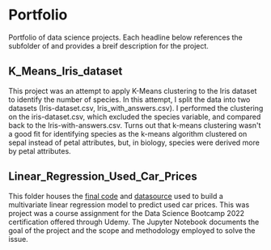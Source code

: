 # Portfolio
Portfolio of data science projects. Each headline below references the subfolder of and provides a breif description for the project.


## K_Means_Iris_dataset
This project was an attempt to apply K-Means clustering to the Iris dataset to identify the number of species. In this attempt, I split the data into two datasets (Iris-dataset.csv, Iris_with_answers.csv). I performed the clustering on the iris-dataset.csv, which excluded the species variable, and compared back to the Iris-with-answers.csv. Turns out that k-means clustering wasn't a good fit for identifying species as the k-means algorithm clustered on sepal instead of petal attributes, but, in biology, species were derived more by petal attributes.


## Linear_Regression_Used_Car_Prices
This folder houses the [final code](https://github.com/JRHollo/Portfolio/blob/main/Linear_Regression_Used_Car_Prices/Linear%20Reg%20Contender.ipynb) and [datasource](https://github.com/JRHollo/Portfolio/blob/main/Linear_Regression_Used_Car_Prices/1.04.%20Real-life%20example.csv) used to build a multivariate linear regression model to predict used car prices.  This was project was a course assignment for the Data Science Bootcamp 2022 certification offered through Udemy. The Jupyter Notebook documents the goal of the project and the scope and methodology employed to solve the issue.
